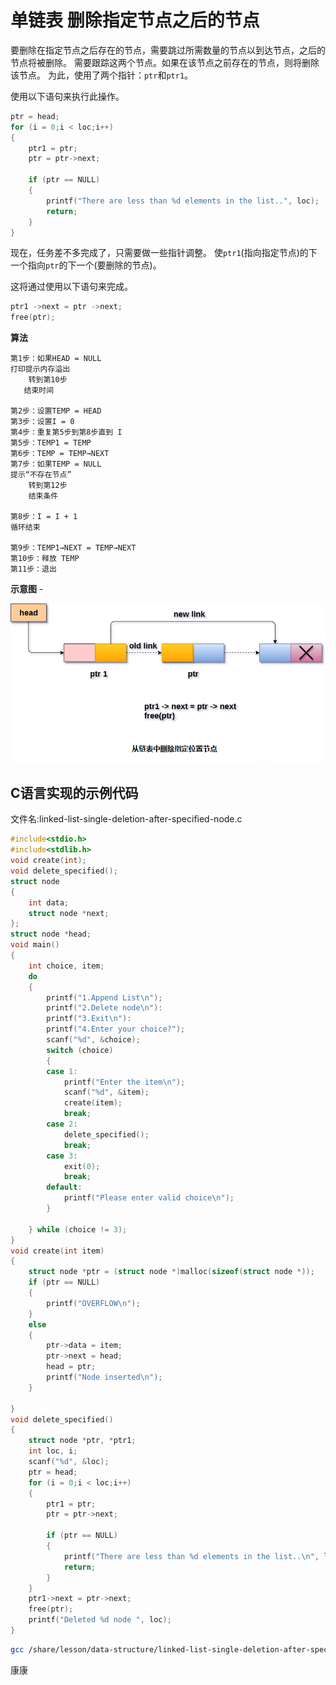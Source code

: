 # 单链表 删除指定节点之后的节点

要删除在指定节点之后存在的节点，需要跳过所需数量的节点以到达节点，之后的节点将被删除。 需要跟踪这两个节点。如果在该节点之前存在的节点，则将删除该节点。 为此，使用了两个指针：`ptr`和`ptr1`。

使用以下语句来执行此操作。

```c
ptr = head;
for (i = 0;i < loc;i++)
{
    ptr1 = ptr;
    ptr = ptr->next;

    if (ptr == NULL)
    {
        printf("There are less than %d elements in the list..", loc);
        return;
    }
}
```

现在，任务差不多完成了，只需要做一些指针调整。 使`ptr1`(指向指定节点)的下一个指向`ptr`的下一个(要删除的节点)。

这将通过使用以下语句来完成。

```c
ptr1 ->next = ptr ->next;  
free(ptr);
```

**算法**

```
第1步：如果HEAD = NULL
打印提示内存溢出
    转到第10步
   结束时间

第2步：设置TEMP = HEAD
第3步：设置I = 0
第4步：重复第5步到第8步直到 I 
第5步：TEMP1 = TEMP
第6步：TEMP = TEMP→NEXT
第7步：如果TEMP = NULL
提示“不存在节点”
    转到第12步
    结束条件

第8步：I = I + 1
循环结束

第9步：TEMP1→NEXT = TEMP→NEXT
第10步：释放 TEMP 
第11步：退出
```

**示意图** - 

![img](./images/linked-list-single-deletion-after-specified-node.png)

## C语言实现的示例代码

文件名:linked-list-single-deletion-after-specified-node.c

```c
#include<stdio.h>  
#include<stdlib.h>  
void create(int);
void delete_specified();
struct node
{
    int data;
    struct node *next;
};
struct node *head;
void main()
{
    int choice, item;
    do
    {
        printf("1.Append List\n");
        printf("2.Delete node\n"): 
        printf("3.Exit\n"): 
        printf("4.Enter your choice?");
        scanf("%d", &choice);
        switch (choice)
        {
        case 1:
            printf("Enter the item\n");
            scanf("%d", &item);
            create(item);
            break;
        case 2:
            delete_specified();
            break;
        case 3:
            exit(0);
            break;
        default:
            printf("Please enter valid choice\n");
        }

    } while (choice != 3);
}
void create(int item)
{
    struct node *ptr = (struct node *)malloc(sizeof(struct node *));
    if (ptr == NULL)
    {
        printf("OVERFLOW\n");
    }
    else
    {
        ptr->data = item;
        ptr->next = head;
        head = ptr;
        printf("Node inserted\n");
    }

}
void delete_specified()
{
    struct node *ptr, *ptr1;
    int loc, i;
    scanf("%d", &loc);
    ptr = head;
    for (i = 0;i < loc;i++)
    {
        ptr1 = ptr;
        ptr = ptr->next;

        if (ptr == NULL)
        {
            printf("There are less than %d elements in the list..\n", loc);
            return;
        }
    }
    ptr1->next = ptr->next;
    free(ptr);
    printf("Deleted %d node ", loc);
}
```

```bash
gcc /share/lesson/data-structure/linked-list-single-deletion-after-specified-node.c && ./a.out
```

康康